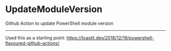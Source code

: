 # UpdateModuleVersion
Github Action to update PowerShell module version

---

Used this as a starting point: https://toastit.dev/2018/12/19/powershell-flavoured-github-actions/

